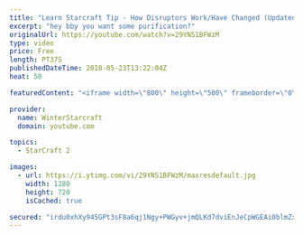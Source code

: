 ```yaml
---
title: "Learn Starcraft Tip - How Disruptors Work/Have Changed (Updated Patch 4.0 2018)"
excerpt: "hey bby you want some purification?"
originalUrl: https://youtube.com/watch?v=29YNS1BFWzM
type: video
price: Free
length: PT37S
publishedDateTime: 2018-05-23T13:22:04Z
heat: 50

featuredContent: "<iframe width=\"800\" height=\"500\" frameborder=\"0\" src=\"https://www.youtube.com/embed/29YNS1BFWzM\" allow=\"accelerometer; autoplay; encrypted-media; gyroscope; picture-in-picture\" allowfullscreen></iframe>"

provider:
  name: WinterStarcraft
  domain: youtube.com

topics:
  - StarCraft 2

images:
  - url: https://i.ytimg.com/vi/29YNS1BFWzM/maxresdefault.jpg
    width: 1280
    height: 720
    isCached: true

secured: "irdu0xhXy945GPt3sF8a6qj1Ngy+PWGyv+jmQLKd7dviEnJeCpWGEAi0blmZxsht4PYr4v1V7JIpuljuagLd09aBq3OR+NuMOBgUgIsYrhEUQu0t/4nxZjccTcKvmh3ljlRU/oJqFUdvILClllSfKDZZoII0tahDIZMZ+1JOwX2241Ra9KXUOOqThnciE6gAq0smrziYZxZ3ZtHUH43joBIL/8Cr4HNe6FxnKL5IrcY+1A7HMhDLudvGY2Y7lMf0sc5yGQkQDkZDsKEF31StuRrTQff7aI8qj2+1iJ5UqqfY5kqX6aksHNUpEyexF204zeQSbhCYlCbM7UWXLhUamwSAwuU5VSdkykrNsbo6Vd880gwtpTJtAYS54el2oK0OVYqaIFN9ZtagGKYG9xr1/f5RIcvUbMk0DO+q/ZvQeXw=;2Oyg+dxS8RSY40XJFzrl3g=="
---
```


